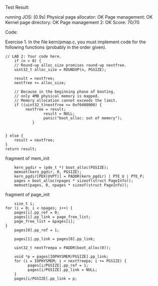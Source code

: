 Test Result:

running JOS: (0.9s) 
  Physical page allocator: OK 
  Page management: OK 
  Kernel page directory: OK 
  Page management 2: OK 
Score: 70/70

Code:

Exercise 1. In the file kern/pmap.c, you must implement code for the following functions (probably in the order given).

	// LAB 2: Your code here.
        if (n > 0) {
		// Round-up alloc_size promises round-up nextfree.
		uint32_t alloc_size = ROUNDUP(n, PGSIZE);

		result = nextfree;
		nextfree += alloc_size;

		// Because in the beginning phase of booting,
		// only 4MB physical memory is mapped.
		// Memory allocation cannot exceeds the limit.
		if ((uint32_t)nextfree >= 0xf0400000) {
		     nextfree = result;
                     result = NULL;
                     panic("boot_alloc: out of memory");
                }

        
	} else {
		result = nextfree;
	}
	return result;
fragment of mem_init

        kern_pgdir = (pde_t *) boot_alloc(PGSIZE);
        memset(kern_pgdir, 0, PGSIZE);
        kern_pgdir[PDX(UVPT)] = PADDR(kern_pgdir) | PTE_U | PTE_P;
        pages = boot_alloc(npages * sizeof(struct PageInfo));
        memset(pages, 0, npages * sizeof(struct PageInfo));
        
fragment of page_init

        size_t i;
	for (i = 0; i < npages; i++) {
		pages[i].pp_ref = 0;
		pages[i].pp_link = page_free_list;
		page_free_list = &pages[i];
	}
        pages[0].pp_ref = 1;
  
        pages[1].pp_link = pages[0].pp_link;
        
        uint32_t nextfreepa = PADDR(boot_alloc(0)); 
        
        void *p = pages[IOPHYSMEM/PGSIZE].pp_link;
        for (i = IOPHYSMEM; i < nextfreepa; i += PGSIZE) { 
              pages[i/PGSIZE].pp_ref = 1;  
              pages[i/PGSIZE].pp_link = NULL;     
        }      
        pages[i/PGSIZE].pp_link = p;

